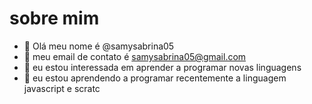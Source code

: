 # sobre mim
- 👋 Olá meu nome é @samysabrina05
- 👀 meu email de contato é samysabrina05@gmail.com
- 🌱 eu estou interessada em aprender a programar novas linguagens
- 💞️ eu estou aprendendo a programar recentemente a linguagem javascript e scratc
